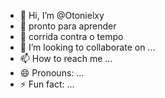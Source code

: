 - 👋 Hi, I’m @Otonielxy
- 👀 pronto para aprender 
- 🌱 corrida contra o tempo 
- 💞️ I’m looking to collaborate on ...
- 📫 How to reach me ...
- 😄 Pronouns: ...
- ⚡ Fun fact: ...

<!---
Otonielxy/Otonielxy is a ✨ special ✨ repository because its `README.md` (this file) appears on your GitHub profile.
You can click the Preview link to take a look at your changes.
--->

